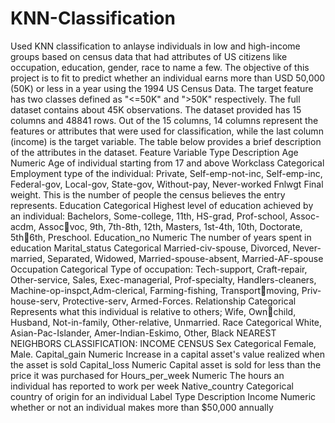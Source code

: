 # KNN-Classification
Used KNN classification to anlayse individuals in low and high-income groups based on census data that had attributes of US citizens like occupation, education, gender, race to name a few. 
The objective of this project is to fit to predict whether an individual earns more than USD 50,000 
(50K) or less in a year using the 1994 US Census Data. The target feature has two classes defined as 
"<=50K" and ">50K" respectively. The full dataset contains about 45K observations.
The dataset provided has 15 columns and 48841 rows. Out of the 15 columns, 14 columns represent 
the features or attributes that were used for classification, while the last column (income) is the target 
variable. The table below provides a brief description of the attributes in the dataset.
Feature Variable Type Description
Age Numeric Age of individual starting from 17 and above 
Workclass Categorical Employment type of the individual: Private, Self-emp-not-inc, 
Self-emp-inc, Federal-gov, Local-gov, State-gov, Without-pay, 
Never-worked
Fnlwgt Final weight. This is the number of people the census believes 
the entry represents.
Education Categorical Highest level of education achieved by an individual: Bachelors, 
Some-college, 11th, HS-grad, Prof-school, Assoc-acdm, Assocvoc, 9th, 7th-8th, 12th, Masters, 1st-4th, 10th, Doctorate, 5th6th, Preschool.
Education_no Numeric The number of years spent in education
Marital_status Categorical Married-civ-spouse, Divorced, Never-married, Separated, 
Widowed, Married-spouse-absent, Married-AF-spouse
Occupation Categorical Type of occupation: Tech-support, Craft-repair, Other-service, 
Sales, Exec-managerial, Prof-specialty, Handlers-cleaners, 
Machine-op-inspct,Adm-clerical, Farming-fishing, Transportmoving, Priv-house-serv, Protective-serv, Armed-Forces.
Relationship Categorical Represents what this individual is relative to others; Wife, Ownchild, Husband, Not-in-family, Other-relative, Unmarried.
Race Categorical White, Asian-Pac-Islander, Amer-Indian-Eskimo, Other, Black
NEAREST NEIGHBORS CLASSIFICATION: INCOME CENSUS
Sex Categorical Female, Male.
Capital_gain Numeric Increase in a capital asset's value realized when the asset is sold
Capital_loss Numeric Capital asset is sold for less than the price it was purchased for
Hours_per_week Numeric The hours an individual has reported to work per week
Native_country Categorical country of origin for an individual
Label Type Description
Income Numeric whether or not an individual makes more than $50,000 annually
